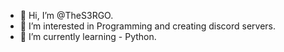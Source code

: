 - 👋 Hi, I’m @TheS3RGO.
- 👀 I’m interested in Programming and creating discord servers. 
- 🌱 I’m currently learning - Python. 

<!---
TheS3RGO/TheS3RGO is a ✨ special ✨ repository because its `README.md` (this file) appears on your GitHub profile.
You can click the Preview link to take a look at your changes.
--->
